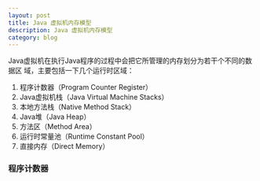 ```yaml
---
layout: post
title: Java 虚拟机内存模型
description: Java 虚拟机内存模型
category: blog
---
```



Java虚拟机在执行Java程序的过程中会把它所管理的内存划分为若干个不同的数据区
域，主要包括一下几个运行时区域：
1. 程序计数器（Program Counter Register）
2. Java虚拟机栈（Java Virtual Machine Stacks）
3. 本地方法栈（Native Method Stack）
4. Java堆（Java Heap）
5. 方法区（Method Area）
6. 运行时常量池（Runtime Constant Pool）
7. 直接内存（Direct Memory）  

### 程序计数器   




